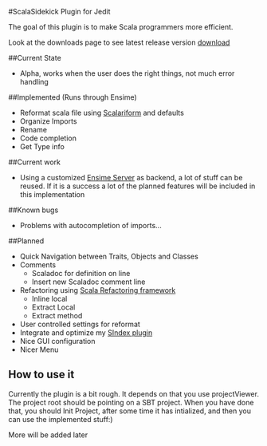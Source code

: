 #ScalaSidekick Plugin for Jedit

The goal of this plugin is to make Scala programmers more efficient.

Look at the downloads page to see latest release version [download](http://github.com/StefanE/ScalaSidekick/downloads)

##Current State
- Alpha, works when the user does the right things, not much error handling

##Implemented (Runs through Ensime)

- Reformat scala file using [Scalariform](http://github.com/mdr/scalariform) and defaults
- Organize Imports
- Rename
- Code completion
- Get Type info

##Current work
- Using a customized [Ensime Server](http://github.com/aemoncannon/ensime) as backend, a lot of stuff can be reused. If it is a success a lot of the planned features will be included in this implementation

##Known bugs
- Problems with autocompletion of imports...

##Planned

- Quick Navigation between Traits, Objects and Classes
- Comments
  - Scaladoc for definition on line
  - Insert new Scaladoc comment line
- Refactoring using [Scala Refactoring framework](http://scala-refactoring.org/)
  - Inline local
  - Extract Local
  - Extract method
- User controlled settings for reformat
- Integrate and optimize my [SIndex plugin](http://github.com/StefanE/jEdit-with-Scala)
- Nice GUI configuration
- Nicer Menu

## How to use it

Currently the plugin is a bit rough. It depends on that you use projectViewer. The project root should be pointing on a SBT project. 
When you have done that, you should Init Project, after some time it has intialized, and then you can use the implemented stuff:)

More will be added later